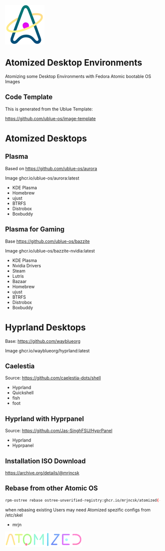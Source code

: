 ![Logo](Data/atomized/usr/share/atomized/Logo.png)

# Atomized Desktop Environments

Atomizing some Desktop Environments with Fedora Atomic bootable OS Images

## Code Template

This is generated from the Ublue Template:

https://github.com/ublue-os/image-template

# Atomized Desktops

## Plasma

Based on https://github.com/ublue-os/aurora

Image ghcr.io/ublue-os/aurora:latest

- KDE Plasma
- Homebrew
- ujust
- BTRFS
- Distrobox
- Boxbuddy

## Plasma for Gaming

Base https://github.com/ublue-os/bazzite

Image ghcr.io/ublue-os/bazzite-nvidia:latest

- KDE Plasma
- Nvidia Drivers
- Steam
- Lutris
- Bazaar
- Homebrew
- ujust
- BTRFS
- Distrobox
- Boxbuddy

# Hyprland Desktops

Base: https://github.com/wayblueorg

Image ghcr.io/wayblueorg/hyprland:latest

## Caelestia

Source: https://github.com/caelestia-dots/shell

- Hyprland
- Quickshell
- fish
- foot

## Hyprland with Hyprpanel

Source: https://github.com/Jas-SinghFSU/HyprPanel

- Hyprland
- Hyprpanel

## Installation ISO Download

https://archive.org/details/@mrjncsk

## Rebase from other Atomic OS

```bash
rpm-ostree rebase ostree-unverified-registry:ghcr.io/mrjncsk/atomized(-desktop)(-nvidia)
```

when rebasing existing Users may need Atomized spezific configs from /etc/skel

- mrjn

![Title](Data/atomized/usr/share/atomized/Title.png)
